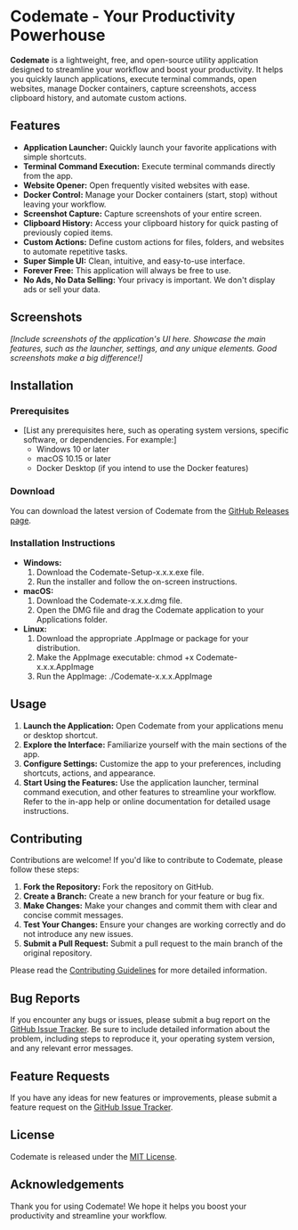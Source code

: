 # **Codemate \- Your Productivity Powerhouse**

**Codemate** is a lightweight, free, and open-source utility application designed to streamline your workflow and boost your productivity. It helps you quickly launch applications, execute terminal commands, open websites, manage Docker containers, capture screenshots, access clipboard history, and automate custom actions.

## **Features**

* **Application Launcher:** Quickly launch your favorite applications with simple shortcuts.  
* **Terminal Command Execution:** Execute terminal commands directly from the app.  
* **Website Opener:** Open frequently visited websites with ease.  
* **Docker Control:** Manage your Docker containers (start, stop) without leaving your workflow.  
* **Screenshot Capture:** Capture screenshots of your entire screen.  
* **Clipboard History:** Access your clipboard history for quick pasting of previously copied items.  
* **Custom Actions:** Define custom actions for files, folders, and websites to automate repetitive tasks.  
* **Super Simple UI:** Clean, intuitive, and easy-to-use interface.  
* **Forever Free:** This application will always be free to use.  
* **No Ads, No Data Selling:** Your privacy is important. We don't display ads or sell your data.

## **Screenshots**

*\[Include screenshots of the application's UI here. Showcase the main features, such as the launcher, settings, and any unique elements. Good screenshots make a big difference\!\]*

## **Installation**

### **Prerequisites**

* \[List any prerequisites here, such as operating system versions, specific software, or dependencies. For example:\]  
  * Windows 10 or later  
  * macOS 10.15 or later  
  * Docker Desktop (if you intend to use the Docker features)

### **Download**

You can download the latest version of Codemate from the [GitHub Releases page](https://github.com/yourusername/yourrepository/releases).

### **Installation Instructions**

* **Windows:**  
  1. Download the Codemate-Setup-x.x.x.exe file.  
  2. Run the installer and follow the on-screen instructions.  
* **macOS:**  
  1. Download the Codemate-x.x.x.dmg file.  
  2. Open the DMG file and drag the Codemate application to your Applications folder.  
* **Linux:**  
  1. Download the appropriate .AppImage or package for your distribution.  
  2. Make the AppImage executable: chmod \+x Codemate-x.x.x.AppImage  
  3. Run the AppImage: ./Codemate-x.x.x.AppImage

## **Usage**

1. **Launch the Application:** Open Codemate from your applications menu or desktop shortcut.  
2. **Explore the Interface:** Familiarize yourself with the main sections of the app.  
3. **Configure Settings:** Customize the app to your preferences, including shortcuts, actions, and appearance.  
4. **Start Using the Features:** Use the application launcher, terminal command execution, and other features to streamline your workflow. Refer to the in-app help or online documentation for detailed usage instructions.

## **Contributing**

Contributions are welcome\! If you'd like to contribute to Codemate, please follow these steps:

1. **Fork the Repository:** Fork the repository on GitHub.  
2. **Create a Branch:** Create a new branch for your feature or bug fix.  
3. **Make Changes:** Make your changes and commit them with clear and concise commit messages.  
4. **Test Your Changes:** Ensure your changes are working correctly and do not introduce any new issues.  
5. **Submit a Pull Request:** Submit a pull request to the main branch of the original repository.

Please read the [Contributing Guidelines](http://docs.google.com/CONTRIBUTING.md) for more detailed information.

## **Bug Reports**

If you encounter any bugs or issues, please submit a bug report on the [GitHub Issue Tracker](https://github.com/yourusername/yourrepository/issues). Be sure to include detailed information about the problem, including steps to reproduce it, your operating system version, and any relevant error messages.

## **Feature Requests**

If you have any ideas for new features or improvements, please submit a feature request on the [GitHub Issue Tracker](https://github.com/yourusername/yourrepository/issues).

## **License**

Codemate is released under the [MIT License](https://opensource.org/licenses/MIT).

## **Acknowledgements**

Thank you for using Codemate\! We hope it helps you boost your productivity and streamline your workflow.